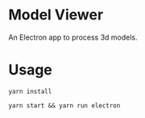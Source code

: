 # Model Viewer

An Electron app to process 3d models.


# Usage

```
yarn install

yarn start && yarn run electron
```
